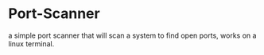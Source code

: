 # Port-Scanner

a simple port scanner that will scan a system to find open ports, works on a linux terminal. 
